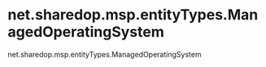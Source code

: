 # net.sharedop.msp.entityTypes.ManagedOperatingSystem
net.sharedop.msp.entityTypes.ManagedOperatingSystem

